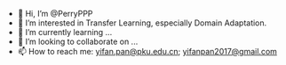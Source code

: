 - 👋 Hi, I’m @PerryPPP
- 👀 I’m interested in Transfer Learning, especially Domain Adaptation.
- 🌱 I’m currently learning ...
- 💞️ I’m looking to collaborate on ...
- 📫 How to reach me: yifan.pan@pku.edu.cn; yifanpan2017@gmail.com

<!---
PerryPPP/PerryPPP is a ✨ special ✨ repository because its `README.md` (this file) appears on your GitHub profile.
You can click the Preview link to take a look at your changes.
--->
